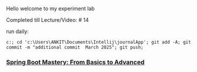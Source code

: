 Hello welcome to my experiment lab


Completed till Lecture/Video:  # 14
  
run daily:
```
c:; cd 'c:\Users\ANKIT\Documents\Intellij\journalApp'; git add -A; git commit -m "additional commit  March 2025"; git push;
```

### [Spring Boot Mastery: From Basics to Advanced](https://www.youtube.com/playlist?list=PLA3GkZPtsafacdBLdd3p1DyRd5FGfr3Ue)
<!-- 
git init
git add .
git commit -m "march 2025"
git branch -M main
git remote add origin https://github.com/ankitT20/journalApp.git
git push -u origin main
 -->
